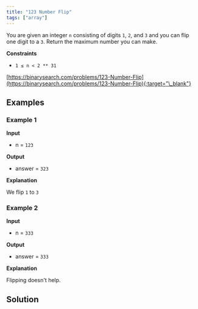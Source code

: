 ```yaml
---
title: "123 Number Flip"
tags: ["array"]
---
```


You are given an integer `n` consisting of digits `1`, `2`, and `3` and you can flip one digit to a `3`. Return the maximum number you can make.

**Constraints**

- `1 ≤ n < 2 ** 31`

[https://binarysearch.com/problems/123-Number-Flip](https://binarysearch.com/problems/123-Number-Flip){:target="\_blank"}

## Examples

### Example 1

**Input**

- n = `123`

**Output**

- answer = `323`

**Explanation**

We flip `1` to `3`

### Example 2

**Input**

- n = `333`

**Output**

- answer = `333`

**Explanation**

Flipping doesn't help.

## Solution

<script src="https://gist.github.com/yaeba/16da7be5123724fcf6eccc25581cef5a.js?file=123-Number-Flip.cpp"></script>
